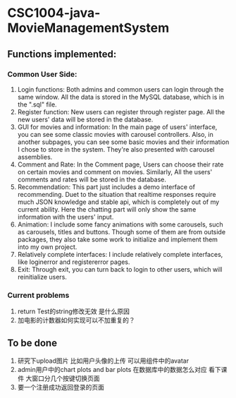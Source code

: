 # CSC1004-java-MovieManagementSystem
## Functions implemented:
### Common User Side: 
1. Login functions: Both admins and common users can login through the same window. All the data is stored in the MySQL database, which is in the ".sql" file.
2. Register function: New users can register through register page. All the new users' data will be stored in the database.
3. GUI for movies and information: In the main page of users' interface, you can see some classic movies with carousel controllers. Also, in another subpages, you can see some basic movies and their information I chose to store in the system. They're also presented with carousel assemblies. 
4. Comment and Rate: In the Comment page, Users can choose their rate on certain movies and comment on movies. Similarly, All the users' comments and rates will be stored in the database.
5. Recommendation: This part just includes a demo interface of recommending. Duet to the situation that realtime responses require much JSON knowledge and stable api, which is completely out of my current ability. Here the chatting part will only show the same information with the users' input.
6. Animation: I include some fancy animations with some carousels, such as carousels, titles and buttons. Though some of them are from outside packages, they also take some work to initialize and implement them into my own project.
7. Relatively complete interfaces: I include relatively complete interfaces, like loginerror and registererror pages.
8. Exit: Through exit, you can turn back to login to other users, which will reinitialize users.
### Current problems
1. return Test的string修改无效 是什么原因
2. 加电影的计数器如何实现可以不加重复的？
## To be done
1. 研究下upload图片 比如用户头像的上传 可以用组件中的avatar
2. admin用户中的chart plots and bar plots 在数据库中的数据怎么对应 看下课件 大窗口分几个按键切换页面
3. 要一个注册成功返回登录的页面
